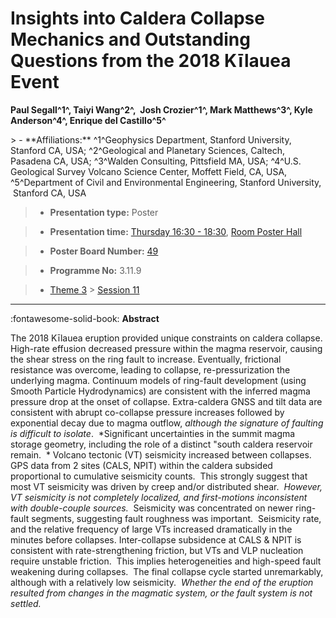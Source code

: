 # Insights into Caldera Collapse Mechanics and Outstanding Questions from the 2018 Kīlauea Event

**Paul Segall^1^, Taiyi Wang^2^,  Josh Crozier^1^, Mark Matthews^3^, Kyle Anderson^4^, Enrique del Castillo^5^**

<!-- more -->> - **Affiliations:** ^1^Geophysics Department, Stanford University, Stanford CA, USA; ^2^Geological and Planetary Sciences, Caltech, Pasadena CA, USA; ^3^Walden Consulting, Pittsfield MA, USA; ^4^U.S. Geological Survey Volcano Science Center, Moffett Field, CA, USA,  ^5^Department of Civil and Environmental Engineering, Stanford University,  Stanford CA, USA

> - **Presentation type:** Poster

> - **Presentation time:** [Thursday 16:30 - 18:30](../sessions_comparison.md#__tabbed_3_6), [Room Poster Hall](../maps_venue.md#__tabbed_1_1)

> - **Poster Board Number:** [49](../map_poster_boards.md#thursday)

> - **Programme No:** 3.11.9

> - [Theme 3](../theme3.md) > [Session 11](../sessions/session-3-11.md)

--- 

:fontawesome-solid-book: **Abstract**

The 2018 Kīlauea eruption provided unique constraints on caldera collapse. High-rate effusion decreased pressure within the magma reservoir, causing the shear stress on the ring fault to increase. Eventually, frictional resistance was overcome, leading to collapse, re-pressurization the underlying magma. Continuum models of ring-fault development (using Smooth Particle Hydrodynamics) are consistent with the inferred magma pressure drop at the onset of collapse.
Extra-caldera GNSS and tilt data are consistent with abrupt co-collapse pressure increases followed by exponential decay due to magma outflow, *although the signature of faulting is difficult to isolate*.  *Significant uncertainties in the summit magma storage geometry, including the role of a distinct "south caldera reservoir remain.  *
Volcano tectonic (VT) seismicity increased between collapses. GPS data from 2 sites (CALS, NPIT) within the caldera subsided proportional to cumulative seismicity counts.  This strongly suggest that most VT seismicity was driven by creep and/or distributed shear.  *However, VT seismicity is not completely localized, and first-motions inconsistent with double-couple sources.*  Seismicity was concentrated on newer ring-fault segments, suggesting fault roughness was important.  Seismicity rate, and the relative frequency of large VTs increased dramatically in the minutes before collapses.
Inter-collapse subsidence at CALS & NPIT is consistent with rate-strengthening friction, but VTs and VLP nucleation require unstable friction.  This implies heterogeneities and high-speed fault weakening during collapses.  The final collapse cycle started unremarkably, although with a relatively low seismicity.  *Whether the end of the eruption resulted from changes in the magmatic system, or the fault system is not settled.*

